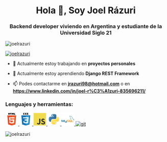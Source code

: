 <h1 align="center">Hola 👋, Soy Joel Rázuri</h1>
<h3 align="center">Backend developer viviendo en Argentina y estudiante de la Universidad Siglo 21</h3>

<p align="left"> <img src="https://komarev.com/ghpvc/?username=joelrazuri&label=Profile%20views&color=0e75b6&style=flat" alt="joelrazuri" /> </p>

<p align="left"> <a href="https://github.com/ryo-ma/github-profile-trophy"><img src="https://github-profile-trophy.vercel.app/?username=joelrazuri" alt="joelrazuri" /></a> </p>

- 🔭 Actualmente estoy trabajando en **proyectos personales**

- 🌱 Actualmente estoy aprendiendo **Django REST Framework**

- 📫 Podes contactarme en **jrazuri98@hotmail.com** o en **https://www.linkedin.com/in/joel-r%C3%A1zuri-835696211/**

<h3 align="left">Lenguajes y herramientas:</h3>
<p align="left"> 
  <a href="https://www.w3.org/html/" target="_blank" rel="noreferrer"> <img src="https://raw.githubusercontent.com/devicons/devicon/master/icons/html5/html5-original-wordmark.svg" alt="html5" width="40" height="40"/> </a> 
  <a href="https://www.w3schools.com/css/" target="_blank" rel="noreferrer"> <img src="https://raw.githubusercontent.com/devicons/devicon/master/icons/css3/css3-original-wordmark.svg" alt="css3" width="40" height="40"/> </a> 
  <a href="https://developer.mozilla.org/en-US/docs/Web/JavaScript" target="_blank" rel="noreferrer"> <img src="https://raw.githubusercontent.com/devicons/devicon/master/icons/javascript/javascript-original.svg" alt="javascript" width="40" height="40"/> </a> 
  <a href="https://www.python.org" target="_blank" rel="noreferrer"> <img src="https://raw.githubusercontent.com/devicons/devicon/master/icons/python/python-original.svg" alt="python" width="40" height="40"/> </a> 
  <a href="https://www.mysql.com/" target="_blank" rel="noreferrer"> <img src="https://raw.githubusercontent.com/devicons/devicon/master/icons/mysql/mysql-original-wordmark.svg" alt="mysql" width="40" height="40"/> </a> 
  <a href="https://git-scm.com/" target="_blank" rel="noreferrer"> <img src="https://www.vectorlogo.zone/logos/git-scm/git-scm-icon.svg" alt="git" width="40" height="40"/> </a> 
</p>

<p><img align="center" src="https://github-readme-stats.vercel.app/api/top-langs?username=joelrazuri&show_icons=true&locale=en&layout=compact" alt="joelrazuri" /></p>

